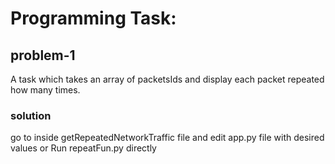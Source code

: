 # Programming Task:

## problem-1
A task which takes an array of packetsIds and display each packet repeated how many times.

### solution

go to inside getRepeatedNetworkTraffic file and edit app.py file with desired values or Run repeatFun.py directly
 
